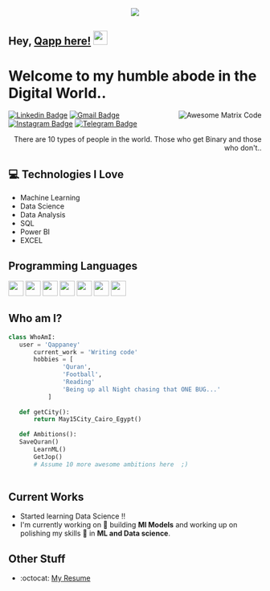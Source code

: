 
<p align="center">
  <!-- Typing SVG by DenverCoder1 - https://github.com/DenverCoder1/readme-typing-svg -->
  <a href="https://github.com/DenverCoder1/readme-typing-svg">
    <img src="https://readme-typing-svg.demolab.com/?lines=Mohammed%20Hassan%20El-Qappaney;Fresh%20graduate%20CS%20Student;Data Science%20and %20 ML Enthusiast;Always%20learning%20new%20things&font=Fira%20Code&center=true&width=440&height=45&color=f75c7e&vCenter=true&pause=1000&size=22" /></a>
</p>


 ## Hey, [Qapp here!](https://www.facebook.com/mohamedqappaney/)  <img src="https://media.giphy.com/media/hvRJCLFzcasrR4ia7z/giphy.gif" width="28px" height="28px">

<h1>Welcome to my humble abode in the Digital World..</h1> 

<img src = 'https://github.com/MarikIshtar007/MarikIshtar007/blob/master/images/matrix.gif' alt = 'Awesome Matrix Code' align='right'/>

[![Linkedin Badge](https://img.shields.io/badge/-MohamedQappaney-blue?style=flat-square&logo=Linkedin&logoColor=white&link=)](https://www.linkedin.com/in/mohamed-el-qappaney-70623019a/) 
[![Gmail Badge](https://img.shields.io/badge/-mohamedkappaney@gmail.com-c14438?style=flat-square&logo=Gmail&logoColor=white&link=mohamedkappaney@gmail.com)](mohamedkappaney@gmail.com)
[![Instagram Badge](https://img.shields.io/badge/-Instagram-e4405f?style=flat-square&logo=Instagram&logoColor=white)](https://instagram.com/qappaney.jr/)
[![Telegram Badge](https://img.shields.io/badge/-Telegram-0088cc?style=flat-square&logo=Telegram&logoColor=white)](https://t.me/Qappaney)

<div style="text-align: right">There are 10 types of people in the world. Those who get Binary and those who don't.. </div>

## :computer: Technologies I Love
* Machine Learning
* Data Science
* Data Analysis
* SQL
* Power BI
* EXCEL

## Programming Languages
<img src = 'https://github.com/MarikIshtar007/MarikIshtar007/blob/master/images/c-original.svg' width='30'/> <img src = 'https://github.com/MarikIshtar007/MarikIshtar007/blob/master/images/cpp.svg' width='30'/> <img src = 'https://github.com/MarikIshtar007/MarikIshtar007/blob/master/images/python2.png' height='30'/>  <img src = 'https://github.com/MarikIshtar007/MarikIshtar007/blob/master/images/html.svg' width='30'/> <img src='https://github.com/MarikIshtar007/MarikIshtar007/blob/master/images/java.svg' width='30'/> <img src = 'https://github.com/MarikIshtar007/MarikIshtar007/blob/master/images/css.svg' width='30'/> 
 <img src = 'https://github.com/MarikIshtar007/MarikIshtar007/blob/master/images/git.svg' width='30'/> 
 
 
 ## Who am I?
 ```python
 class WhoAmI:
 	user = 'Qappaney'
		current_work = 'Writing code'
		hobbies = [
				'Quran',
				'Football',
				'Reading'
				'Being up all Night chasing that ONE BUG...'
			]
	
	def getCity():
		return May15City_Cairo_Egypt()
	
	def Ambitions():
    SaveQuran()
		LearnML()
		GetJop()
		# Assume 10 more awesome ambitions here  ;)
	
 ```
 
## Current Works
 * Started learning Data Science !!
 * I'm currently working on 🔭 building **Ml Models** and working up on polishing my skills 🌱 in **ML and Data science**.
 
## Other Stuff
  - :octocat: [My Resume](https://drive.google.com/drive/u/2/folders/1RP66kkxzXGbYaHg4kq7pUoiz7OxFPxKJ)

 
 

